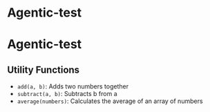 # Agentic-test
# Agentic-test


## Utility Functions

- `add(a, b)`: Adds two numbers together
- `subtract(a, b)`: Subtracts b from a
- `average(numbers)`: Calculates the average of an array of numbers